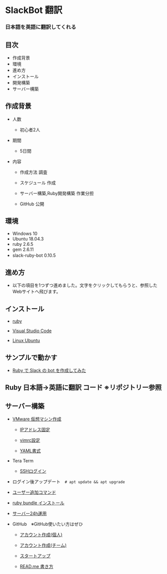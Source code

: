 # SlackBot 翻訳
### 日本語を英語に翻訳してくれる

## 目次

- 作成背景
- 環境
- 進め方
- インストール
- 開発構築
- サーバー構築

## 作成背景
 
- 人数

  - 初心者2人

- 期間

  - 5日間

- 内容

  - 作成方法 調査

  - スケジュール 作成

  - サーバー構築,Ruby開発構築 作業分担

  - GitHub 公開

## 環境

- Windows 10
- Ubuntu 18.04.3
- ruby 2.6.5
- gem 2.6.11
- slack-ruby-bot 0.10.5 　
   
## 進め方

- 以下の項目を1つずつ進めました。文字をクリックしてもらうと、参照したWebサイトへ飛びます。

## インストール


- <a href ="https://prog-8.com/docs/ruby-env-win">ruby</a>


- <a href ="https://azure.microsoft.com/ja-jp/products/visual-studio-code/">Visual Studio Code</a>


- <a href ="http://namco.hatenablog.jp/entry/2018/04/28/063059">Linux Ubuntu</a>


## サンプルで動かす

- <a href ="https://hawksnowlog.blogspot.com/2017/12/create-slack-bot-with-ruby.html">Ruby で Slack の bot を作成してみた</a>

## Ruby 日本語→英語に翻訳 コード ※リポジトリー参照

## サーバー構築

- <a href ="http://namco.hatenablog.jp/entry/2018/04/28/063059">VMware 仮想マシン作成</a>

  - <a href ="https://www.yokoweb.net/2018/05/09/ubuntu18-network-fix-ip-address/">IPアドレス固定</a>

  - <a href ="https://qiita.com/iwaseasahi/items/0b2da68269397906c14c">vimrc設定</a>

  - <a href ="https://magazine.rubyist.net/articles/0009/0009-YAML.html">YAML書式</a>  

- Tera Term

  - <a href ="https://aquarius-train.hatenablog.com/entry/SSH%E3%81%AE%E8%A8%AD%E5%AE%9A%E6%89%8B%E9%A0%86%28Ubuntu18_04%29%E3%81%A8Windows%E3%81%8B%E3%82%89%E3%81%AE%E3%82%A2%E3%82%AF%E3%82%BB%E3%82%B9%E7%A2%BA%E8%AA%8D%E6%89%8B%E9%A0%86">SSHログイン</a>

 - ログイン後アップデート　`# apt update && apt upgrade`

  - <a href ="https://qiita.com/RYOSKATE/items/81b564b2ab281ec7f27d">ユーザー追加コマンド</a>

  -  <a href ="https://qiita.com/banjo_kazui/items/b7f51dee80962421d628">ruby bundle インストール</a>

  - <a href ="https://www.atmarkit.co.jp/ait/articles/1708/24/news022.html">サーバー24h運用</a>
   
   
- GitHub　※GitHub使いたい方はぜひ

  - <a href ="https://qiita.com/okumurakengo/items/848f7177765cf25fcde0">アカウント作成(個人)</a>

  - <a href ="http://pheromone.hatenablog.com/entry/2015/05/27/154048">アカウント作成(チーム)</a>

  - <a href ="https://techacademy.jp/magazine/6235">スタートアップ</a>

  - <a href ="https://cpp-learning.com/readme/">READ.me 書き方</a>

    
    
